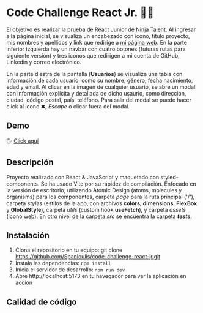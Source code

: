 #  Code Challenge React Jr. 🐱‍👤

El objetivo es realizar la prueba de React Junior de [Ninja Talent](https://ninjatalent.net/). Al ingresar a la página inicial, se visualiza un encabezado con icono, título proyecto, mis nombres y apellidos y link que redirige a [mi página web](https://spanioulis.dev). En la parte inferior izquierda hay un navbar con cuatro botones (futuras rutas para siguiente versión) y tres iconos que redirigen a mi cuenta de GitHub, Linkedin y correo electrónico.

En la parte diestra de la pantalla (__Usuarios__) se visualiza una tabla con información de cada usuario, como su nombre, género, fecha nacimiento, edad y email. Al clicar en la imagen de cualquier usuario, se abre un modal con información explícita y detallada de dicho usaurio, como dirección, ciudad, código postal, país, teléfono. Para salir del modal se puede hacer click al icono ✖, _Escape_ o clicar fuera del modal.

## Demo

🖐️ [Click aquí](https://challenge-react-jr.vercel.app/)

## Descripción

Proyecto realizado con React & JavaScript y maquetado con styled-components. Se ha usado Vite por su rapidez de compilación. Enfocado en la versión de escritorio; utilizando Atomic Design (atoms, molecules y organisms) para los componentes, carpeta *page* para la ruta principal ('/'), carpeta *styles* (estilos de la app, con archivos __colors__, __dimensions__, __FlexBox__ y __GlobalStyle__), carpeta *utils* (custom hook __useFetch__), y carpeta *assets* (icono web). En otro nivel de la carpeta *src* se encuentra la carpeta *__tests__*. 


[]()

## Instalación

1. Clona el repositorio en tu equipo: git clone https://github.com/Spanioulis/code-challenge-react-jr.git
2. Instala las dependencias: `npm install`
3. Inicia el servidor de desarrollo: `npm run dev`
4. Abre http://localhost:5173 en tu navegador para ver la aplicación en acción

## Calidad de código
![]()



